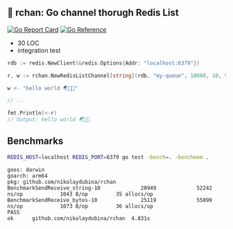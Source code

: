 ## 🌸 rchan: Go channel thorugh Redis List

[![Go Report Card](https://goreportcard.com/badge/github.com/nikolaydubina/rchan)](https://goreportcard.com/report/github.com/nikolaydubina/rchan)
[![Go Reference](https://pkg.go.dev/badge/github.com/nikolaydubina/rchan.svg)](https://pkg.go.dev/github.com/nikolaydubina/rchan)

* 30 LOC
* integration test

```go
rdb := redis.NewClient(&redis.Options{Addr: "localhost:6379"})

r, w := rchan.NewRedisListChannel[string](rdb, "my-queue", 10000, 10, time.Millisecond*100)

w <- "hello world 🌏🤍✨"

// ...

fmt.Println(<-r)
// Output: hello world 🌏🤍✨
```

## Benchmarks

```bash
REDIS_HOST=localhost REDIS_PORT=6379 go test -bench=. -benchmem .
```

```
goos: darwin
goarch: arm64
pkg: github.com/nikolaydubina/rchan
BenchmarkSendReceive_string-10             20949             52242 ns/op            1043 B/op         35 allocs/op
BenchmarkSendReceive_bytes-10              25119             55099 ns/op            1073 B/op         36 allocs/op
PASS
ok      github.com/nikolaydubina/rchan  4.831s
```
